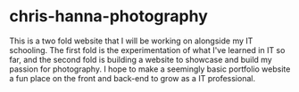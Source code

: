 # chris-hanna-photography
This is a two fold website that I will be working on alongside my IT
schooling. The first fold is the experimentation of what I've learned in IT so far, and 
the second fold is building a website to showcase and build my passion for photography. I 
hope to make a seemingly basic portfolio website a fun place on the front and back-end to 
grow as a IT professional.   
